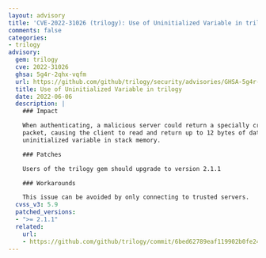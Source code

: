 ```yaml
---
layout: advisory
title: 'CVE-2022-31026 (trilogy): Use of Uninitialized Variable in trilogy'
comments: false
categories:
- trilogy
advisory:
  gem: trilogy
  cve: 2022-31026
  ghsa: 5g4r-2qhx-vqfm
  url: https://github.com/github/trilogy/security/advisories/GHSA-5g4r-2qhx-vqfm
  title: Use of Uninitialized Variable in trilogy
  date: 2022-06-06
  description: |
    ### Impact

    When authenticating, a malicious server could return a specially crafted authentication
    packet, causing the client to read and return up to 12 bytes of data from an
    uninitialized variable in stack memory.

    ### Patches

    Users of the trilogy gem should upgrade to version 2.1.1

    ### Workarounds

    This issue can be avoided by only connecting to trusted servers.
  cvss_v3: 5.9
  patched_versions:
  - ">= 2.1.1"
  related:
    url:
    - https://github.com/github/trilogy/commit/6bed62789eaf119902b0fe247d2a91d56c31a962
---
```

